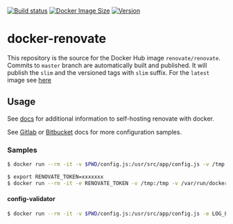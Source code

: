 [![Build status](https://github.com/renovatebot/docker-renovate/workflows/build/badge.svg)](https://github.com/renovatebot/docker-renovate/actions?query=workflow%3Abuild)
[![Docker Image Size](https://img.shields.io/docker/image-size/renovate/renovate/slim)](https://hub.docker.com/r/renovate/renovate)
[![Version](https://img.shields.io/docker/v/renovate/renovate/slim)](https://hub.docker.com/r/renovate/renovate)

# docker-renovate


This repository is the source for the Docker Hub image `renovate/renovate`. Commits to `master` branch are automatically built and published.
It will publish the `slim` and the versioned tags with `slim` suffix.
For the `latest` image see [here](https://github.com/renovatebot/docker-renovate-full)

## Usage

See [docs](https://docs.renovatebot.com/self-hosting/) for additional information to self-hosting renovate with docker.


See [Gitlab](./docs/gitlab.md) or [Bitbucket](./docs/bitbucket.md) docs for more configuration samples.


### Samples
```sh
$ docker run --rm -it -v $PWD/config.js:/usr/src/app/config.js -v /tmp:/tmp -v /var/run/docker.sock:/var/run/docker.sock -e LOG_LEVEL=debug renovate/renovate:slim --include-forks=true renovate-tests/gomod1
```

```sh
$ export RENOVATE_TOKEN=xxxxxxx
$ docker run --rm -it -e RENOVATE_TOKEN -v /tmp:/tmp -v /var/run/docker.sock:/var/run/docker.sock renovate/renovate:slim renovate-tests/gomod1
```

#### config-validator
```sh
$ docker run --rm -it -v $PWD/config.js:/usr/src/app/config.js -e LOG_LEVEL=debug renovate/renovate:slim renovate-config-validator
```
